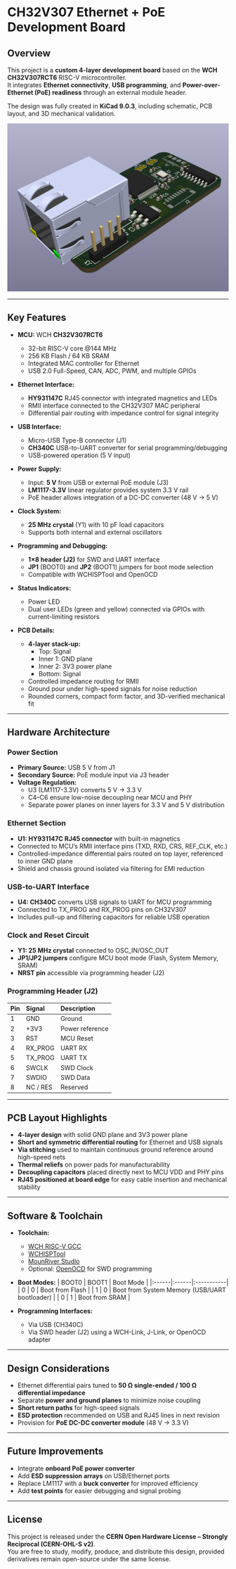 # CH32V307 Ethernet + PoE Development Board

## Overview

This project is a **custom 4-layer development board** based on the **WCH CH32V307RCT6** RISC-V microcontroller.  
It integrates **Ethernet connectivity**, **USB programming**, and **Power-over-Ethernet (PoE) readiness** through an external module header.

The design was fully created in **KiCad 9.0.3**, including schematic, PCB layout, and 3D mechanical validation.

![3d](./3d.png)

---

## Key Features

- **MCU:** WCH **CH32V307RCT6**

  - 32-bit RISC-V core @144 MHz
  - 256 KB Flash / 64 KB SRAM
  - Integrated MAC controller for Ethernet
  - USB 2.0 Full-Speed, CAN, ADC, PWM, and multiple GPIOs

- **Ethernet Interface:**

  - **HY931147C** RJ45 connector with integrated magnetics and LEDs
  - RMII interface connected to the CH32V307 MAC peripheral
  - Differential pair routing with impedance control for signal integrity

- **USB Interface:**

  - Micro-USB Type-B connector (J1)
  - **CH340C** USB-to-UART converter for serial programming/debugging
  - USB-powered operation (5 V input)

- **Power Supply:**

  - Input: **5 V** from USB or external PoE module (J3)
  - **LM1117-3.3V** linear regulator provides system 3.3 V rail
  - PoE header allows integration of a DC-DC converter (48 V → 5 V)

- **Clock System:**

  - **25 MHz crystal** (Y1) with 10 pF load capacitors
  - Supports both internal and external oscillators

- **Programming and Debugging:**

  - **1×8 header (J2)** for SWD and UART interface
  - **JP1** (BOOT0) and **JP2** (BOOT1) jumpers for boot mode selection
  - Compatible with WCHISPTool and OpenOCD

- **Status Indicators:**

  - Power LED
  - Dual user LEDs (green and yellow) connected via GPIOs with current-limiting resistors

- **PCB Details:**
  - **4-layer stack-up:**
    - Top: Signal
    - Inner 1: GND plane
    - Inner 2: 3V3 power plane
    - Bottom: Signal
  - Controlled impedance routing for RMII
  - Ground pour under high-speed signals for noise reduction
  - Rounded corners, compact form factor, and 3D-verified mechanical fit

---

## Hardware Architecture

### Power Section

- **Primary Source:** USB 5 V from J1
- **Secondary Source:** PoE module input via J3 header
- **Voltage Regulation:**
  - U3 (LM1117-3.3V) converts 5 V → 3.3 V
  - C4–C6 ensure low-noise decoupling near MCU and PHY
  - Separate power planes on inner layers for 3.3 V and 5 V distribution

### Ethernet Section

- **U1: HY931147C RJ45 connector** with built-in magnetics
- Connected to MCU’s RMII interface pins (TXD, RXD, CRS, REF_CLK, etc.)
- Controlled-impedance differential pairs routed on top layer, referenced to inner GND plane
- Shield and chassis ground isolated via filtering for EMI reduction

### USB-to-UART Interface

- **U4: CH340C** converts USB signals to UART for MCU programming
- Connected to TX_PROG and RX_PROG pins on CH32V307
- Includes pull-up and filtering capacitors for reliable USB operation

### Clock and Reset Circuit

- **Y1: 25 MHz crystal** connected to OSC_IN/OSC_OUT
- **JP1/JP2 jumpers** configure MCU boot mode (Flash, System Memory, SRAM)
- **NRST pin** accessible via programming header (J2)

### Programming Header (J2)

| Pin | Signal   | Description     |
| :-- | :------- | :-------------- |
| 1   | GND      | Ground          |
| 2   | +3V3     | Power reference |
| 3   | RST      | MCU Reset       |
| 4   | RX_PROG  | UART RX         |
| 5   | TX_PROG  | UART TX         |
| 6   | SWCLK    | SWD Clock       |
| 7   | SWDIO    | SWD Data        |
| 8   | NC / RES | Reserved        |

---

## PCB Layout Highlights

- **4-layer design** with solid GND plane and 3V3 power plane
- **Short and symmetric differential routing** for Ethernet and USB signals
- **Via stitching** used to maintain continuous ground reference around high-speed nets
- **Thermal reliefs** on power pads for manufacturability
- **Decoupling capacitors** placed directly next to MCU VDD and PHY pins
- **RJ45 positioned at board edge** for easy cable insertion and mechanical stability

---

## Software & Toolchain

- **Toolchain:**

  - [WCH RISC-V GCC](https://www.wch.cn/downloads/CH32V307.html)
  - [WCHISPTool](https://www.wch.cn/downloads/WCHISPTool.html)
  - [MounRiver Studio](https://www.mounriver.com/)
  - Optional: [OpenOCD](https://openocd.org/) for SWD programming

- **Boot Modes:**
  | BOOT0 | BOOT1 | Boot Mode |
  |:------|:------|:-----------|
  | 0 | 0 | Boot from Flash |
  | 1 | 0 | Boot from System Memory (USB/UART bootloader) |
  | 0 | 1 | Boot from SRAM |

- **Programming Interfaces:**
  - Via USB (CH340C)
  - Via SWD header (J2) using a WCH-Link, J-Link, or OpenOCD adapter

---

## Design Considerations

- Ethernet differential pairs tuned to **50 Ω single-ended / 100 Ω differential impedance**
- Separate **power and ground planes** to minimize noise coupling
- **Short return paths** for high-speed signals
- **ESD protection** recommended on USB and RJ45 lines in next revision
- Provision for **PoE DC-DC converter module** (48 V → 3.3 V)

---

## Future Improvements

- Integrate **onboard PoE power converter**
- Add **ESD suppression arrays** on USB/Ethernet ports
- Replace LM1117 with a **buck converter** for improved efficiency
- Add **test points** for easier debugging and signal probing

---

## License

This project is released under the **CERN Open Hardware License – Strongly Reciprocal (CERN-OHL-S v2)**.  
You are free to study, modify, produce, and distribute this design, provided derivatives remain open-source under the same license.
